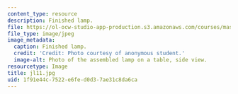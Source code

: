 ```yaml
---
content_type: resource
description: Finished lamp.
file: https://ol-ocw-studio-app-production.s3.amazonaws.com/courses/mas-962-special-topics-new-textiles-spring-2010/1f91e44c7522e6fed0d37ae31c8da6ca_jl11.jpg
file_type: image/jpeg
image_metadata:
  caption: Finished lamp.
  credit: 'Credit: Photo courtesy of anonymous student.'
  image-alt: Photo of the assembled lamp on a table, side view.
resourcetype: Image
title: jl11.jpg
uid: 1f91e44c-7522-e6fe-d0d3-7ae31c8da6ca
---
```

